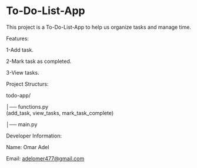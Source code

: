# To-Do-List-App

This project is a To-Do-List-App to help us organize tasks and manage time.

Features:

1-Add task.

2-Mark task as completed.

3-View tasks.

Project Structurs:

todo-app/

│── functions.py   
 (add_task, view_tasks,       mark_task_complete)

│── main.py       

Developer Information:

Name: Omar Adel

Email: adelomer477@gmail.com
